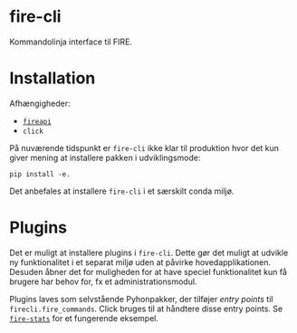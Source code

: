# fire-cli

Kommandolinja interface til FIRE.

# Installation

Afhængigheder:
 - [`fireapi`](https://github.com/Septima/fikspunktsregister)
 - `click`

På nuværende tidspunkt er `fire-cli` ikke klar til produktion hvor det kun giver mening at
installere pakken i udviklingsmode:

```
pip install -e.
```

Det anbefales at installere `fire-cli` i et særskilt conda miljø.

# Plugins

Det er muligt at installere plugins i `fire-cli`. Dette gør det muligt at udvikle ny funktionalitet i et separat miljø uden at påvirke hovedapplikationen. Desuden åbner det for
muligheden for at have speciel funktionalitet kun få brugere har behov for, fx et
administrationsmodul.

Plugins laves som selvstående Pyhonpakker, der tilføjer *entry points* til
`firecli.fire_commands`. Click bruges til at håndtere disse entry points. Se
[`fire-stats`](https://github.com/Kortforsyningen/fire-stats) for et fungerende
eksempel.